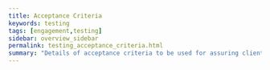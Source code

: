 ```yaml
---
title: Acceptance Criteria
keywords: testing
tags: [engagement,testing]
sidebar: overview_sidebar
permalink: testing_acceptance_criteria.html
summary: "Details of acceptance criteria to be used for assuring client implementations"
---
```


<script src="https://gist.github.com/agreenhalgh/c9d8cbf9a18d4e6d4b55d7548f208830.js"></script>
